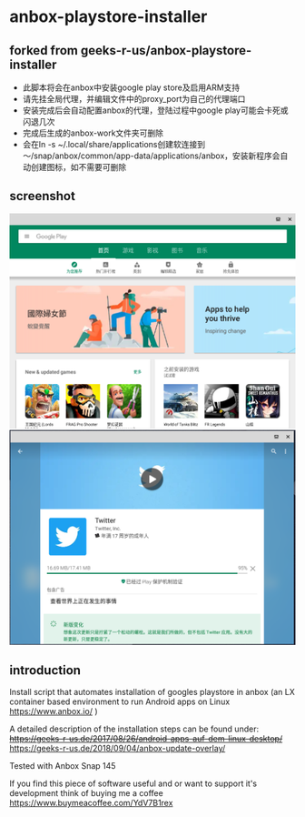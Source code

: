 # anbox-playstore-installer

## forked from geeks-r-us/anbox-playstore-installer
* 此脚本将会在anbox中安装google play store及启用ARM支持
* 请先挂全局代理，并编辑文件中的proxy_port为自己的代理端口
* 安装完成后会自动配置anbox的代理，登陆过程中google play可能会卡死或闪退几次
* 完成后生成的anbox-work文件夹可删除
* 会在ln -s ~/.local/share/applications创建软连接到～/snap/anbox/common/app-data/applications/anbox，安装新程序会自动创建图标，如不需要可删除

## screenshot
![图片alt](./1.png "截图")
![图片alt](./2.png "截图")

## introduction
Install script that automates installation of googles playstore in anbox (an LX container based environment to run Android apps on Linux https://www.anbox.io/ )

A detailed description of the installation steps can be found under: 
~~https://geeks-r-us.de/2017/08/26/android-apps-auf-dem-linux-desktop/~~
https://geeks-r-us.de/2018/09/04/anbox-update-overlay/

Tested with Anbox Snap 145

If you find this piece of software useful and or want to support it's development think of buying me a coffee https://www.buymeacoffee.com/YdV7B1rex
